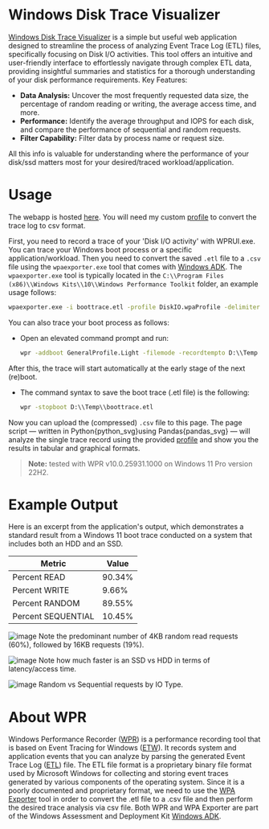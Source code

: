 # Windows Disk Trace Visualizer

[Windows Disk Trace Visualizer](https://windows-disk-trace-vis.streamlit.app/) is a simple but useful web application designed to streamline the process of analyzing Event Trace Log (ETL) files,
specifically focusing on Disk I/O activities. This tool offers an intuitive and user-friendly interface to effortlessly navigate
through complex ETL data, providing insightful summaries and statistics for a thorough understanding of your disk performance requirements.
Key Features:

- **Data Analysis:** Uncover the most frequently requested data size, the percentage of random reading or writing, the average access time, and more.
- **Performance:** Identify the average throughput and IOPS for each disk, and compare the performance of sequential and random requests.
- **Filter Capability:** Filter data by process name or request size.

All this info is valuable for understanding where the performance of your disk/ssd matters most for your desired/traced workload/application.

# Usage 

The webapp is hosted [here](https://windows-disk-trace-vis.streamlit.app). You will need my custom
[profile](https://raw.githubusercontent.com/bgeneto/windows-disk-trace-vis/main/DiskIO.wpaProfile) to convert the trace log to csv format. 

First, you need to record a trace of your 'Disk I/O activity' with WPRUI.exe. You can trace your Windows boot process or a specific application/workload.
Then you need to convert the saved `.etl` file to a `.csv` file using the `wpaexporter.exe` tool that comes with [Windows ADK](https://learn.microsoft.com/en-us/windows-hardware/get-started/adk-install).
The `wpaexporter.exe` tool is typically located in the `C:\\Program Files (x86)\\Windows Kits\\10\\Windows Performance Toolkit` folder, an example usage follows:
```cmd
wpaexporter.exe -i boottrace.etl -profile DiskIO.wpaProfile -delimiter ;
```

You can also trace your boot process as follows:

- Open an elevated command prompt and run:

   ```cmd
   wpr -addboot GeneralProfile.Light -filemode -recordtempto D:\\Temp
   ```

After this, the trace will start automatically at the early stage of the next (re)boot.

- The command syntax to save the boot trace (.etl file) is the following:

   ```cmd
   wpr -stopboot D:\\Temp\\boottrace.etl
   ```

Now you can upload the (compressed) `.csv` file to this page. The page script &mdash; written in Python{python_svg}using Pandas{pandas_svg} &mdash; will analyze the single trace record using the provided
[profile](https://raw.githubusercontent.com/bgeneto/windows-disk-trace-vis/main/DiskIO.wpaProfile) and show you the results in tabular and graphical formats.
> **Note:** tested with WPR v10.0.25931.1000 on Windows 11 Pro version 22H2.

# Example Output 

Here is an excerpt from the application's output, which demonstrates a standard result from a Windows 11 boot trace conducted on a system that includes both an HDD and an SSD.

| Metric             | Value  |
| ------------------ | ------ |
| Percent READ       | 90.34% |
| Percent WRITE      | 9.66%  |
| Percent RANDOM     | 89.55% |
| Percent SEQUENTIAL | 10.45% |

 
![image](https://github.com/bgeneto/windows-disk-trace-vis/assets/473074/5b4e9baa-d508-4281-88b9-2ec147a5b0ea)
Note the predominant number of 4KB random read requests (60%), followed by 16KB requests (19%).

![image](https://github.com/bgeneto/windows-disk-trace-vis/assets/473074/552796b4-f46d-490a-9721-22ab88a51687)
Note how much faster is an SSD vs HDD in terms of latency/access time.

![image](https://github.com/bgeneto/windows-disk-trace-vis/assets/473074/a3fd3754-5add-48d7-876f-e323fdded137)
Random vs Sequential requests by IO Type.

# About WPR

Windows Performance Recorder ([WPR](https://learn.microsoft.com/en-us/windows-hardware/test/wpt/windows-performance-recorder))
is a performance recording tool that is based on Event Tracing for Windows ([ETW](https://learn.microsoft.com/en-us/windows/win32/etw/about-event-tracing)).
It records system and application events that you can analyze by parsing the generated Event Trace Log ([ETL](https://learn.microsoft.com/en-us/windows-hardware/drivers/devtest/trace-log)) file.
The ETL file format is a proprietary binary file format used by Microsoft Windows for collecting
and storing event traces generated by various components of the operating system. Since it is a poorly documented and
proprietary format, we need to use the [WPA Exporter](https://learn.microsoft.com/en-us/windows-hardware/test/wpt/exporter)
tool in order to convert the .etl file to a .csv file and then perform the desired trace analysis via csv file. Both WPR and WPA Exporter are part of the
Windows Assessment and Deployment Kit [Windows ADK](https://learn.microsoft.com/en-us/windows-hardware/get-started/adk-install).
